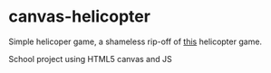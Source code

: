 canvas-helicopter
=============
Simple helicoper game, a shameless rip-off of [this](http://www.helicopterplay.com/helicopter/thehelicoptergame.php) helicopter game.

School project using HTML5 canvas and JS
